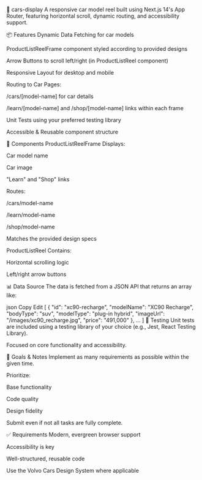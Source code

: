 🚗 cars-display
A responsive car model reel built using Next.js 14's App Router, featuring horizontal scroll, dynamic routing, and accessibility support.

📦 Features
Dynamic Data Fetching for car models

ProductListReelFrame component styled according to provided designs

Arrow Buttons to scroll left/right (in ProductListReel component)

Responsive Layout for desktop and mobile

Routing to Car Pages:

/cars/[model-name] for car details

/learn/[model-name] and /shop/[model-name] links within each frame

Unit Tests using your preferred testing library

Accessible & Reusable component structure

🧱 Components
ProductListReelFrame
Displays:

Car model name

Car image

"Learn" and "Shop" links

Routes:

/cars/model-name

/learn/model-name

/shop/model-name

Matches the provided design specs

ProductListReel
Contains:

Horizontal scrolling logic

Left/right arrow buttons

📊 Data Source
The data is fetched from a JSON API that returns an array like:

json
Copy
Edit
[
  {
    "id": "xc90-recharge",
    "modelName": "XC90 Recharge",
    "bodyType": "suv",
    "modelType": "plug-in hybrid",
    "imageUrl": "/images/xc90_recharge.jpg",
    "price": "491,000"
  },
  ...
]
🧪 Testing
Unit tests are included using a testing library of your choice (e.g., Jest, React Testing Library).

Focused on core functionality and accessibility.

🎯 Goals & Notes
Implement as many requirements as possible within the given time.

Prioritize:

Base functionality

Code quality

Design fidelity

Submit even if not all tasks are fully complete.

✅ Requirements
Modern, evergreen browser support

Accessibility is key

Well-structured, reusable code

Use the Volvo Cars Design System where applicable
